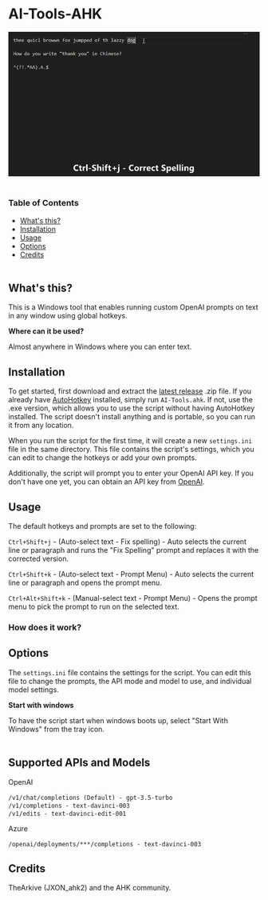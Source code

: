 # AI-Tools-AHK

<a href="url"><img src="./res/AI-Tool-AHK.gif"></a><br></br>

### Table of Contents

- [What's this?](#whats-this)  
- [Installation](#installation)  
- [Usage](#usage)  
- [Options](#options)  
- [Credits](#credits)  
&nbsp;

## What's this?  

This is a Windows tool that enables running custom OpenAI prompts on text in any window using global hotkeys.

**Where can it be used?**  

Almost anywhere in Windows where you can enter text.
&nbsp;  


## Installation  

To get started, first download and extract the [latest release](https://github.com/ecornell/ai-tools-ahk/releases) .zip file. If you already have [AutoHotkey](https://www.autohotkey.com) installed, simply run `AI-Tools.ahk`. If not, use the .exe version, which allows you to use the script without having AutoHotkey installed. The script doesn't install anything and is portable, so you can run it from any location. 

When you run the script for the first time, it will create a new `settings.ini` file in the same directory. This file contains the script's settings, which you can edit to change the hotkeys or add your own prompts. 

Additionally, the script will prompt you to enter your OpenAI API key. If you don't have one yet, you can obtain an API key from [OpenAI](https://platform.openai.com/).



## Usage

The default hotkeys and prompts are set to the following:

`Ctrl+Shift+j` - (Auto-select text - Fix spelling) - Auto selects the current line or paragraph and runs the "Fix Spelling" prompt and replaces it with the corrected version.

`Ctrl+Shift+k` - (Auto-select text - Prompt Menu) - Auto selects the current line or paragraph and opens the prompt menu.

`Ctrl+Alt+Shift+k` - (Manual-select text - Prompt Menu) - Opens the prompt menu to pick the prompt to run on the selected text.

### How does it work?



## Options

The `settings.ini` file contains the settings for the script. You can edit this file to change the prompts, the API mode and model to use, and individual model settings.


**Start with windows**  

To have the script start when windows boots up, select "Start With Windows" from the tray icon.  
&nbsp;


## Supported APIs and Models
OpenAI 

    /v1/chat/completions (Default) - gpt-3.5-turbo
    /v1/completions - text-davinci-003
    /v1/edits - text-davinci-edit-001

Azure 

    /openai/deployments/***/completions - text-davinci-003


## Credits

TheArkive (JXON_ahk2) and the AHK community.

